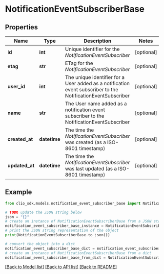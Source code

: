 # NotificationEventSubscriberBase


## Properties

Name | Type | Description | Notes
------------ | ------------- | ------------- | -------------
**id** | **int** | Unique identifier for the *NotificationEventSubscriber* | [optional] 
**etag** | **str** | ETag for the *NotificationEventSubscriber* | [optional] 
**user_id** | **int** | The unique identifier for a User added as a notification event subscriber to the NotificationEventSubscriber | [optional] 
**name** | **str** | The User name added as a notification event subscriber to the NotificationEventSubscriber | [optional] 
**created_at** | **datetime** | The time the *NotificationEventSubscriber* was created (as a ISO-8601 timestamp) | [optional] 
**updated_at** | **datetime** | The time the *NotificationEventSubscriber* was last updated (as a ISO-8601 timestamp) | [optional] 

## Example

```python
from clio_sdk.models.notification_event_subscriber_base import NotificationEventSubscriberBase

# TODO update the JSON string below
json = "{}"
# create an instance of NotificationEventSubscriberBase from a JSON string
notification_event_subscriber_base_instance = NotificationEventSubscriberBase.from_json(json)
# print the JSON string representation of the object
print(NotificationEventSubscriberBase.to_json())

# convert the object into a dict
notification_event_subscriber_base_dict = notification_event_subscriber_base_instance.to_dict()
# create an instance of NotificationEventSubscriberBase from a dict
notification_event_subscriber_base_from_dict = NotificationEventSubscriberBase.from_dict(notification_event_subscriber_base_dict)
```
[[Back to Model list]](../README.md#documentation-for-models) [[Back to API list]](../README.md#documentation-for-api-endpoints) [[Back to README]](../README.md)


